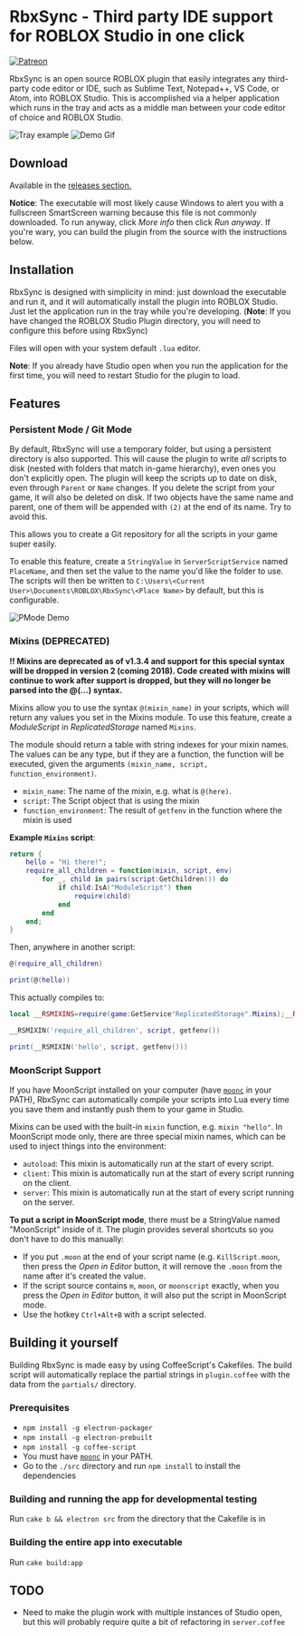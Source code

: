 # RbxSync - Third party IDE support for ROBLOX Studio in one click
[![Patreon](http://i.imgur.com/dujYlAK.png)](https://www.patreon.com/erynlynn)

RbxSync is an open source ROBLOX plugin that easily integrates any third-party code editor or IDE, such as Sublime Text, Notepad++, VS Code, or Atom, into ROBLOX Studio. This is accomplished via a helper application which runs in the tray and acts as a middle man between your code editor of choice and ROBLOX Studio. 

![Tray example](https://i.imgur.com/lqhr2sx.png)
![Demo Gif](https://i.imgur.com/z9oeWaF.gif)

## Download
Available in the [releases section.](https://github.com/evaera/RbxSync/releases/latest)

**Notice**: The executable will most likely cause Windows to alert you with a fullscreen SmartScreen warning because this file is not commonly downloaded. To run anyway, click *More info* then click *Run anyway*. If you're wary, you can build the plugin from the source with the instructions below.

## Installation 
RbxSync is designed with simplicity in mind: just download the executable and run it, and it will automatically install the plugin into ROBLOX Studio. Just let the application run in the tray while you're developing. (**Note**: If you have changed the ROBLOX Studio Plugin directory, you will need to configure this before using RbxSync)

Files will open with your system default `.lua` editor.

**Note**: If you already have Studio open when you run the application for the first time, you will need to restart Studio for the plugin to load.

## Features
### Persistent Mode / Git Mode
By default, RbxSync will use a temporary folder, but using a persistent directory is also supported. This will cause the plugin to write *all* scripts to disk (nested with folders that match in-game hierarchy), even ones you don't explicitly open. The plugin will keep the scripts up to date on disk, even through `Parent` or `Name` changes. If you delete the script from your game, it will also be deleted on disk. If two objects have the same name and parent, one of them will be appended with `(2)` at the end of its name. Try to avoid this.

This allows you to create a Git repository for all the scripts in your game super easily.

To enable this feature, create a `StringValue` in `ServerScriptService` named `PlaceName`, and then set the value to the name you'd like the folder to use. The scripts will then be written to `C:\Users\<Current User>\Documents\ROBLOX\RbxSync\<Place Name>` by default, but this is configurable. 

![PMode Demo](https://i.imgur.com/FsNBKK6.png)

### Mixins (DEPRECATED)
**!! Mixins are deprecated as of v1.3.4 and support for this special syntax will be dropped in version 2 (coming 2018). Code created with mixins will continue to work after support is dropped, but they will no longer be parsed into the @(...) syntax.**

Mixins allow you to use the syntax `@(mixin_name)` in your scripts, which will return any values you set in the Mixins module. To use this feature, create a *ModuleScript* in *ReplicatedStorage* named `Mixins`. 

The module should return a table with string indexes for your mixin names. The values can be any type, but if they are a function, the function will be executed, given the arguments `(mixin_name, script, function_environment)`. 

- `mixin_name`: The name of the mixin, e.g. what is `@(here)`.
- `script`: The Script object that is using the mixin
- `function_environment`: The result of `getfenv` in the function where the mixin is used

**Example `Mixins` script**: 
```lua
return {
	hello = "Hi there!";
	require_all_children = function(mixin, script, env)
		for _, child in pairs(script:GetChildren()) do
			if child:IsA("ModuleScript") then
				require(child)
			end
		end
	end;
}
```

Then, anywhere in another script:

```lua
@(require_all_children)

print(@(hello))
```

This actually compiles to:

```lua
local __RSMIXINS=require(game:GetService"ReplicatedStorage".Mixins);__RSMIXIN=function(a,b,c)if type(__RSMIXINS[a])=='function'then return __RSMIXINS[a](a,b,c)else return __RSMIXINS[a]end end

__RSMIXIN('require_all_children', script, getfenv())

print(__RSMIXIN('hello', script, getfenv()))
```

### MoonScript Support
If you have MoonScript installed on your computer (have [`moonc`](http://moonscript.org/) in your PATH), RbxSync can automatically compile your scripts into Lua every time you save them and instantly push them to your game in Studio.

Mixins can be used with the built-in `mixin` function, e.g. `mixin "hello"`. In MoonScript mode only, there are three special mixin names, which can be used to inject things into the environment:

- `autoload`: This mixin is automatically run at the start of every script.
- `client`: This mixin is automatically run at the start of every script running on the client.
- `server`: This mixin is automatically run at the start of every script running on the server.

**To put a script in MoonScript mode**, there must be a StringValue named "MoonScript" inside of it. The plugin provides several shortcuts so you don't have to do this manually:
- If you put `.moon` at the end of your script name (e.g. `KillScript.moon`, then press the *Open in Editor* button, it will remove the `.moon` from the name after it's created the value.
- If the script source contains `m`, `moon`, or `moonscript` exactly, when you press the *Open in Editor* button, it will also put the script in MoonScript mode.
- Use the hotkey `Ctrl+Alt+B` with a script selected.

## Building it yourself
Building RbxSync is made easy by using CoffeeScript's Cakefiles. The build script will automatically replace the partial strings in `plugin.coffee` with the data from the `partials/` directory.

### Prerequisites 
- `npm install -g electron-packager`
- `npm install -g electron-prebuilt`
- `npm install -g coffee-script`
- You must have [`moonc`](http://moonscript.org/) in your PATH.
- Go to the `./src` directory and run `npm install` to install the dependencies

### Building and running the app for developmental testing
Run `cake b && electron src` from the directory that the Cakefile is in

### Building the entire app into executable
Run `cake build:app`

## TODO
- Need to make the plugin work with multiple instances of Studio open, but this will probably require quite a bit of refactoring in `server.coffee`
